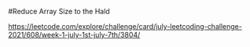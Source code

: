 #Reduce Array Size to the Hald

https://leetcode.com/explore/challenge/card/july-leetcoding-challenge-2021/608/week-1-july-1st-july-7th/3804/